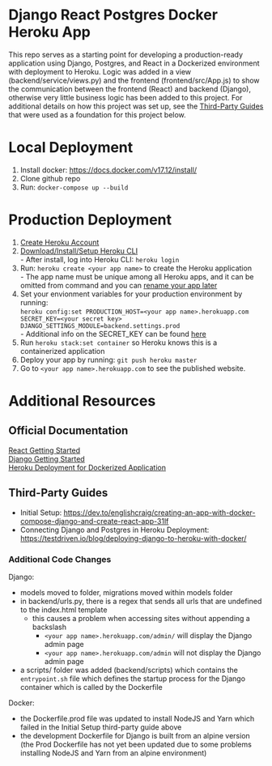 # Django React Postgres Docker Heroku App
This repo serves as a starting point for developing a production-ready application using Django, Postgres, and React in a Dockerized environment with deployment to Heroku. Logic was added in a view (backend/service/views.py) and the frontend (frontend/src/App.js) to show the communication between the frontend (React) and backend (Django), otherwise very little business logic has been added to this project. For additional details on how this project was set up, see the [Third-Party Guides](#Third-Party-Guides) that were used as a foundation for this project below.  

# Local Deployment  
  1) Install docker: https://docs.docker.com/v17.12/install/  
  2) Clone github repo  
  3) Run: `docker-compose up --build`  

# Production Deployment  
   1) [Create Heroku Account](https://signup.heroku.com/dc)  
   2) [Download/Install/Setup Heroku CLI](https://devcenter.heroku.com/articles/heroku-cli#download-and-install)  
    - After install, log into Heroku CLI: `heroku login`  
   3) Run: `heroku create <your app name>` to create the Heroku application  
    - The app name must be unique among all Heroku apps, and it can be omitted from command and you can [rename your app later](https://devcenter.heroku.com/articles/renaming-apps)  
   4) Set your envionment variables for your production environment by running:  
    ```heroku config:set PRODUCTION_HOST=<your app name>.herokuapp.com SECRET_KEY=<your secret key> DJANGO_SETTINGS_MODULE=backend.settings.prod```  
    - Additional info on the SECRET_KEY can be found [here](https://docs.djangoproject.com/en/2.2/ref/settings/#std:setting-SECRET_KEY)  
   5) Run `heroku stack:set container` so Heroku knows this is a containerized application  
   6) Deploy your app by running: `git push heroku master`  
   7) Go to `<your app name>.herokuapp.com` to see the published website.  

# Additional Resources  
## Official Documentation  
[React Getting Started](https://reactjs.org/docs/getting-started.html)  
[Django Getting Started](https://docs.djangoproject.com/en/2.2/intro/)  
[Heroku Deployment for Dockerized Application](https://devcenter.heroku.com/articles/build-docker-images-heroku-yml)  

## Third-Party Guides  
- Initial Setup: https://dev.to/englishcraig/creating-an-app-with-docker-compose-django-and-create-react-app-31lf  
- Connecting Django and Postgres in Heroku Deployment: https://testdriven.io/blog/deploying-django-to-heroku-with-docker/  

### Additional Code Changes  
  Django:  
  - models moved to folder, migrations moved within models folder  
  - in backend/urls.py, there is a regex that sends all urls that are undefined to the index.html template  
    - this causes a problem when accessing sites without appending a backslash  
      - `<your app name>.herokuapp.com/admin/` will display the Django admin page  
      - `<your app name>.herokuapp.com/admin` will not display the Django admin page  
  - a scripts/ folder was added (backend/scripts) which contains the `entrypoint.sh` file which defines the startup process for the Django container which is called by the Dockerfile  

  Docker:  
  - the Dockerfile.prod file was updated to install NodeJS and Yarn which failed in the Initial Setup third-party guide above  
  - the development Dockerfile for Django is built from an alpine version (the Prod Dockerfile has not yet been updated due to some problems installing NodeJS and Yarn from an alpine environment)  
